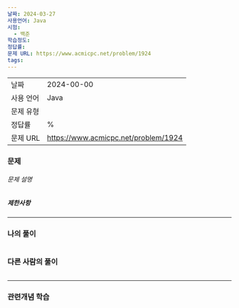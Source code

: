 ```yaml
---
날짜: 2024-03-27
사용언어: Java
시험:
  - 백준
학습정도: 
정답률: 
문제 URL: https://www.acmicpc.net/problem/1924
tags:
---
```

|        |                                      |
| ------ | ------------------------------------ |
| 날짜     | 2024-00-00                           |
| 사용 언어  | Java                                 |
| 문제 유형  |                                      |
| 정답률    | %                                    |
| 문제 URL | https://www.acmicpc.net/problem/1924 |

### 문제

###### 문제 설명


##### 제한사항


---

### 나의 풀이

```java

```

### 다른 사람의 풀이

```java

```

---
### 관련개념 학습
